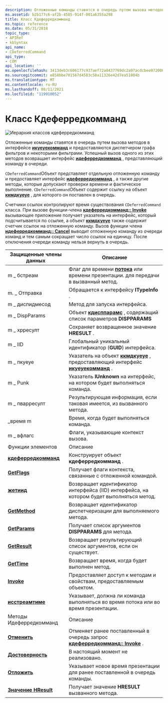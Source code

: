 ```yaml
---
description: Отложенные команды ставятся в очередь путем вызова методов в интерфейсе Икуеуекомманд и предоставляются диспетчером графа фильтров и некоторыми фильтрами.
ms.assetid: b2b177c6-af2b-4585-914f-001a6355a298
title: Класс Кдеферредкомманд
ms.topic: reference
ms.date: 05/31/2018
topic_type:
- APIRef
- kbSyntax
api_name:
- CDeferredCommand
api_type:
- COM
api_location: ''
ms.openlocfilehash: 3413deb3c606177c937aef72a8437769dc2a97acdcbee97200880c96f36f9fc7
ms.sourcegitcommit: e858bbe701567d4583c50a11326e42d7ea51804b
ms.translationtype: MT
ms.contentlocale: ru-RU
ms.lasthandoff: 08/11/2021
ms.locfileid: "119910052"
---
```

# <a name="cdeferredcommand-class"></a>Класс Кдеферредкомманд

![Иерархия классов кдеферредкомманд](images/cutil13.png)

Отложенные команды ставятся в очередь путем вызова методов в интерфейсе [**икуеуекомманд**](/windows/desktop/api/Control/nn-control-iqueuecommand) и предоставляются диспетчером графа фильтров и некоторыми фильтрами. Успешный вызов одного из этих методов возвращает интерфейс [**идеферредкомманд**](/windows/desktop/api/Control/nn-control-ideferredcommand) , представляющий команду в очереди.

`CDeferredCommand`Объект представляет отдельную отложенную команду и предоставляет интерфейс [**идеферредкомманд**](/windows/desktop/api/Control/nn-control-ideferredcommand) , а также другие методы, которые допускают проверки времени и фактическое выполнение. `CDeferredCommand`Объект содержит ссылку на объект [**ккмдкуеуе**](ccmdqueue.md) , для которого он поставлен в очередь.

Счетчики ссылок контролируют время существования `CDeferredCommand` класса. При вызове функции-члена [**кдеферредкомманд:: Invoke**](cdeferredcommand-invoke.md) вызывающее приложение получает указатель на интерфейс, который подсчитывается по ссылке, а объект [**ккмдкуеуе**](ccmdqueue.md) также содержит счетчик ссылок на отложенную команду. Вызов функции члена [**идеферредкомманд:: Cancel**](/windows/desktop/api/Control/nf-control-ideferredcommand-cancel) выводит отложенную команду из очереди команд и тем самым сокращает число ссылок на единицу. После отключения очереди команду нельзя вернуть в очередь.



| Защищенные члены данных                                        | Описание                                                                                                             |
|---------------------------------------------------------------|-------------------------------------------------------------------------------------------------------------------------|
| m \_ бстреам                                                    | Флаг для времени [**потока**](stream-time.md) или времени презентации. для передачи в вызванный метод.                   |
| m. \_ Отправка                                                   | Обращается к интерфейсу **ITypeInfo** .                                                                                   |
| m \_ диспидмесод                                               | Метод для запуска интерфейса.                                                                                         |
| m \_ DispParams                                                 | Объект [**кдисппарамс**](cdispparams.md) , содержащий список параметров **DISPPARAMS**                                  |
| m \_ хрресулт                                                   | Сохраняет возвращенное значение **HRESULT** .                                                                                  |
| m \_ IID                                                        | Глобальный уникальный идентификатор (**GUID**) интерфейса.                                                                 |
| m \_ пкуеуе                                                     | Указатель на объект [**ккмдкуеуе**](ccmdqueue.md) , предоставляющий интерфейс [**икуеуекомманд**](/windows/desktop/api/Control/nn-control-iqueuecommand) . |
| m \_ Punk                                                       | Указатель **IUnknown** на интерфейс, на котором будет выполняться команда.                                                 |
| m \_ пварресулт                                                 | Результирующая информация, если таковая имеется, из вызванного метода.                                                                 |
| \_время m                                                       | Время, когда будет выполняться команда.                                                                                  |
| m \_ вфлагс                                                     | Флаги, указывающие контекст вызова.                                                                         |
| Функции элементов                                              | Описание                                                                                                             |
| [**кдеферредкомманд**](cdeferredcommand-cdeferredcommand.md) | Конструирует объект **кдеферредкомманд** .                                                                               |
| [**GetFlags**](cdeferredcommand-getflags.md)                 | Получает флаги контекста, связанные с отложенной командой.                                                       |
| [**жетиид**](cdeferredcommand-getiid.md)                     | Возвращает идентификатор интерфейса (IID) интерфейса, на котором будет выполняться метод.                              |
| [**GetMethod**](cdeferredcommand-getmethod.md)               | Возвращает идентификатор диспетчеризации для выполняемого метода.                                                              |
| [**GetParams**](cdeferredcommand-getparams.md)               | Получает список аргументов **DISPPARAMS** для метода.                                                               |
| [**GetResult**](cdeferredcommand-getresult.md)               | Возвращает результирующий список аргументов, если он существует.                                                                   |
| [**GetTime**](cdeferredcommand-gettime.md)                   | Возвращает время, когда будет выполнен метод.                                                                         |
| [**Invoke**](cdeferredcommand-invoke.md)                     | Предоставляет доступ к методам и свойствам, предоставляемым объектом.                                                         |
| [**исстреамтиме**](cdeferredcommand-isstreamtime.md)         | Указывает, должна ли команда выполняться во время потока или во время презентации.                                         |
| Методы Идеферредкомманд                                      | Описание                                                                                                             |
| [**Отменить**](cdeferredcommand-cancel.md)                     | Отменяет ранее поставленный в очередь запрос [**кдеферредкомманд:: Invoke**](cdeferredcommand-invoke.md) .                        |
| [**Достоверность**](cdeferredcommand-confidence.md)             | В настоящий момент не реализовано.                                                                                              |
| [**Отложить**](cdeferredcommand-postpone.md)                 | Указывает новое время презентации для ранее поставленной в очередь команды.                                                      |
| [**Значение HResult**](cdeferredcommand-gethresult.md)             | Получает значение **HRESULT** вызванного метода.                                                                  |



 

 

 



